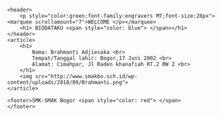 <!DOCTYPE html>
<html>
<head> <title>Brahmanti's WEB</title></head>	
<style> 
header, footer {

	color: white;
	background: black;
	clear: left;
	padding: 1em;
	text-align: center;
}
</style>

<body>

	
	<header>
		<p style="color:green;font-family:engravers MT;font-size:28px"><marquee scrollamount="7">WELCOME </p></marquee>
		<h1> BIODATAKU <span style="color: blue"> </span></h1>
	</header>
	<article>
		<h1>
			Nama: Brahmanti Adjiesaka <br>
			Tempat/Tanggal lahir: Bogor,17 Juni 2002 <br>
			Alamat: Cimahpar, Jl Raden khanafiah RT.2 RW 2 <br>
		</h1>
		<img src="http://www.smakbo.sch.id/wp-content/uploads/2018/09/Brahmanti.png">
	</article>

	<footer>SMK-SMAK Bogor <span style="color: red"> </span>
	</footer>
</body>



</html>
